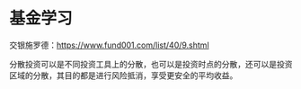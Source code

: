 # 基金学习

交银施罗德：https://www.fund001.com/list/40/9.shtml

分散投资可以是不同投资工具上的分散，也可以是投资时点的分散，还可以是投资区域的分散，其目的都是进行风险抵消，享受更安全的平均收益。
